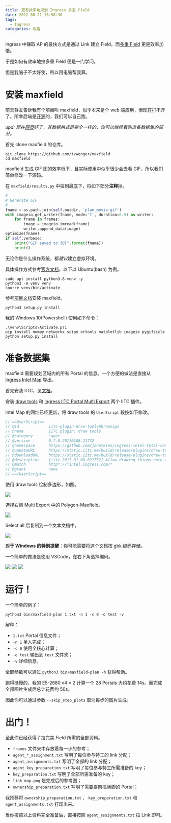 ```yaml
---
title: 更有效率地规划 Ingress 多重 Field
date: 2022-08-21 15:58:30
tags:
  - Ingress
categories: 攻略
---
```


Ingress 中赚取 AP 的最快方式是通过 Link 建立 Field。而[多重 Field](https://ingress.fandom.com/zh/wiki/Control_Field) 更是效率加倍。

于是如何有效率地拉多重 Field 便是一门学问。

但是我脑子不太好使，所以用电脑帮我算。

<!-- more -->

# 安装 maxfield

前天群友告诉我有个项目叫 maxfield，似乎本来是个 web 端应用，但现在打不开了。所幸后端是[开源](https://github.com/tvwenger/maxfield)的，我们可以自己跑。

*upd: 现在[网页](https://www.ingress-maxfield.com/)好了，其数据格式是完全一样的，你可以继续看到准备数据集的部分。*

首先 clone maxfield 的仓库。

```
git clone https://github.com/tvwenger/maxfield
cd maxfield
```

maxfield 生成 GIF 图的效率低下，且实际使用中似乎很少会去看 GIF，所以我们简单修改一下源码。

在 `maxfield/results.py` 中拉到最底下，将如下部分**注释**掉。

```python
#
# Generate GIF
#
fname = os.path.join(self.outdir, 'plan_movie.gif')
with imageio.get_writer(fname, mode='I', duration=0.5) as writer:
    for frame in frames:
        image = imageio.imread(frame)
        writer.append_data(image)
optimize(fname)
if self.verbose:
    print("GIF saved to {0}".format(fname))
    print()
```

无论你是什么操作系统，都*建议*建立虚拟环境。

具体操作方式参考[官方文档](https://docs.python.org/zh-cn/3.8/library/venv.html)，以下以 Ubuntu(bash) 为例。

```
sudo apt install python3.8-venv -y
python3 -m venv venv
source venv/bin/activate
```

参考[项目文档](https://github.com/tvwenger/maxfield/blob/master/README.md#installation)安装 maxfield。

```
python3 setup.py install
```

我的 Windows 10(Powershell) 使用如下命令：

```
.\venv\Scripts\Activate.ps1
pip install numpy networkx scipy ortools matplotlib imageio pygifsicle
python setup.py install
```

# 准备数据集

maxfield 需要规划区域内的所有 Portal 的信息。一个方便的做法是直接从 [Ingress Intel Map](https://intel.ingress.com/) 导出。

首先安装 IITC，见[文档](https://iitc.me/desktop/)。

安装 [draw tools](https://static.iitc.me/build/release/plugins/draw-tools.user.js) 和 [Ingress IITC Portal Multi Export](https://github.com/modkin/Ingress-IITC-Multi-Export/raw/master/multi_export.user.js) 两个 IITC 插件。

Intel Map 的网址已经更新，将 draw tools 的 `UserScript` 段按如下修改。

```js
// ==UserScript==
// @id             iitc-plugin-draw-tools@breunigs
// @name           IITC plugin: draw tools
// @category       Layer
// @version        0.7.0.20170108.21732
// @namespace      https://github.com/jonatkins/ingress-intel-total-conversion
// @updateURL      https://static.iitc.me/build/release/plugins/draw-tools.meta.js
// @downloadURL    https://static.iitc.me/build/release/plugins/draw-tools.user.js
// @description    [iitc-2017-01-08-021732] Allow drawing things onto the current map so you may plan your next move.
// @match          http*://*intel.ingress.com/*
// @grant          none
// ==/UserScript==
```

使用 draw tools 绘制多边形，如图。

<img src="https://img-cdn.akass.cn/12/2022/08/6301c6dce0d21.png!wp">

选择右侧 Multi Export 中的 Polygon-Maxfield。

<img src="https://img-cdn.akass.cn/12/2022/08/6301c77c0c699.png!wp">

Select all 后复制到一个文本文档中。

<img src="https://img-cdn.akass.cn/12/2022/08/6301de4caf938.png!wp">

**对于 Windows 的特别提醒**：你可能需要将这个文档按 gbk 编码存储。

一个简单的做法是使用 VSCode，在右下角选择编码。

<img src="https://img-cdn.akass.cn/12/2022/08/6301e18557eb4.png!wp">

<img src="https://img-cdn.akass.cn/12/2022/08/6301e1b22a81b.png!wp">

<img src="https://img-cdn.akass.cn/12/2022/08/6301e1c8c4311.png!wp">

# 运行！

一个简单的例子：

```
python3 bin/maxfield-plan 1.txt -n 1 -c 0 -o test -v
```

解释：

- `1.txt` Portal 信息文件；
- `-n 1` 单人完成；
- `-c 0` 使用全核心计算；
- `-o test` 输出到 `test` 文件夹；
- `-v` 详细信息。

全部参数可以通过 `python3 bin/maxfield-plan -h` 获得帮助。

跑得挺慢的，我的 E5-2680 v4 $\times$ 2 计算一个 28 Portals 大约花费 14s。而完成全部图片生成后总计花费约 50s。

因此你可以通过参数 `--skip_step_plots` 取消每步的图片生成。

# 出门！

至此你已经获得了拉完美 Field 所需的全部资料。

- `frames` 文件夹中存放着每一步的参考；
- `agent_*_assignment.txt` 写明了每位参与特工的 link 分配；
- `agent_assignments.txt` 写明了全部的 link 分配；
- `agent_key_preparation.txt` 写明了每位参与特工所需准备的 key；
- `key_preparation.txt` 写明了全部所需准备的 key；
- `link_map.png` 是完成后的参考图；
- `ownership_preparation.txt` 写明了需要提前插满脚的 Portal；

我推荐将 `ownership_preparation.txt` 、 `key_preparation.txt` 和 `agent_assignments.txt` 打印出来。

当你按照以上资料完全准备后，直接按照 `agent_assignments.txt` 拉 Link 即可。